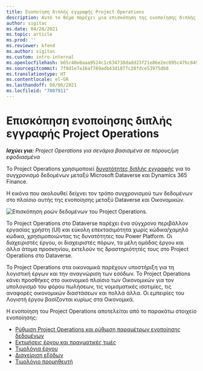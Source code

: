 ```yaml
---
title: Ενοποίηση διπλής εγγραφής Project Operations
description: Αυτό το θέμα παρέχει μια επισκόπηση της ενοποίησης διπλής εγγραφής Project Operations.
author: sigitac
ms.date: 04/28/2021
ms.topic: article
ms.prod: ''
ms.reviewer: kfend
ms.author: sigitac
ms.custom: intro-internal
ms.openlocfilehash: b65c40e8aaa9524c1c634738dadd23f21e86e2ec095c47bc849467c8806addbc
ms.sourcegitcommit: 7f8d1e7a16af769adb43d1877c28fdce53975db8
ms.translationtype: HT
ms.contentlocale: el-GR
ms.lasthandoff: 08/06/2021
ms.locfileid: "7007911"
---
```

# <a name="project-operations-dual-write-integration-overview"></a>Επισκόπηση ενοποίησης διπλής εγγραφής Project Operations

_**Ισχύει για:** Project Operations για σενάρια βασισμένα σε πόρους/μη εφοδιασμένα_

Το Project Operations χρησιμοποιεί [δυνατότητες διπλής εγγραφής](/dynamics365/fin-ops-core/dev-itpro/data-entities/dual-write/dual-write-home-page) για το συγχρονισμό δεδομένων μεταξύ Microsoft Dataverse και Dynamics 365 Finance.

Η εικόνα που ακολουθεί δείχνει τον τρόπο συγχρονισμού των δεδομένων στο πλαίσιο αυτής της ενοποίησης μεταξύ Dataverse και Οικονομικών.

![Επισκόπηση ροών δεδομένων του Project Operations.](./media/ProjectOperationsFlows.jpg)

Το Project Operations στο Dataverse παρέχει ένα σύγχρονο περιβάλλον εργασίας χρήστη (UI) και εύκολη επεκτασιμότητα χωρίς κώδικα/χαμηλό κώδικα, χρησιμοποιώντας τις δυνατότητες του Power Platform. Οι διαχειριστές έργου, οι διαχειριστές πόρων, τα μέλη ομάδας έργου και άλλα άτομα προσκηνίου, εκτελούν τις δραστηριότητές τους στο Project Operations στο Dataverse.

Το Project Operations στα οικονομικά παρέχουν υποστήριξη για τη λογιστική έργων και την αναγνώριση των εσόδων. Το Project Operations κάνει προσθήκες στο οικονομικό πλαίσιο των Οικονομικών για τον υπολογισμό του φόρου πωλήσεων, τις νομισματικές ισοτιμίες, τις αναφορές οικονομικών διαστάσεων και πολλά άλλα. Οι εμπειρίες του Λογιστή έργου βασίζονται κυρίως στα Οικονομικά.

Η ενοποίηση του Project Operations αποτελείται από το παρακάτω στοιχείο ενοποίησης:


- [Ρύθμιση Project Operations και ρύθμιση παραμέτρων ενοποίησης δεδομένων](resource-dual-write-setup-integration.md) 
- [Εκτιμήσεις έργου και πραγματικές τιμές](resource-dual-write-estimates-actuals.md)
- [Τιμολόγια έργου](resource-dual-write-project-invoice.md)
- [Διαχείριση εξόδων](resource-dual-write-expense.md)
- [Τιμολόγιο προμηθευτή](resource-dual-write-vendor-invoice.md)
